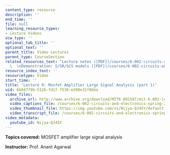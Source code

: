 ```yaml
---
content_type: resource
description: ''
end_time: ''
file: null
learning_resource_types:
- Lecture Videos
ocw_type: ''
optional_tab_title: ''
optional_text: ''
parent_title: Video Lectures
parent_type: CourseSection
related_resources_text: "Lecture notes ([PDF](/courses/6-002-circuits-and-electronics-spring-2007/resources/6002_l9))\
  \  \nDemonstration: S/SR/SCS models ([PDF](/courses/6-002-circuits-and-electronics-spring-2007/resources/demo_06))"
resource_index_text: ''
resourcetype: Video
start_time: ''
title: 'Lecture 9: Mosfet Amplifier Large Signal Analysis (part 1)'
uid: 6b64779b-5126-fd1f-7536-e398e31f8bba
video_files:
  archive_url: http://www.archive.org/download/MIT6.002S07/mit-6.002-lec9-02oct2003-220k.mp4
  video_captions_file: /courses/6-002-circuits-and-electronics-spring-2007/1de5408f98945e04a78bed087f39cabe_Nijya-QJ45Y.vtt
  video_thumbnail_file: https://img.youtube.com/vi/Nijya-QJ45Y/default.jpg
  video_transcript_file: /courses/6-002-circuits-and-electronics-spring-2007/8d6365ab435a2441f6a391631102c376_Nijya-QJ45Y.pdf
video_metadata:
  youtube_id: Nijya-QJ45Y
---
```


**Topics covered:** MOSFET amplifier large signal analysis

**Instructor:** Prof. Anant Agarwal



